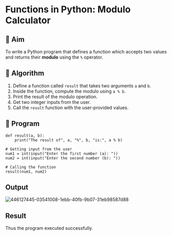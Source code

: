 # Functions in Python: Modulo Calculator

## 🎯 Aim
To write a Python program that defines a function which accepts two values and returns their **modulo** using the `%` operator.

## 🧠 Algorithm
1. Define a function called `result` that takes two arguments `a` and `b`.
2. Inside the function, compute the modulo using `a % b`.
3. Print the result of the modulo operation.
4. Get two integer inputs from the user.
5. Call the `result` function with the user-provided values.

## 🧾 Program

~~~
def result(a, b):
    print("The result of", a, "%", b, "is:", a % b)

# Getting input from the user
num1 = int(input("Enter the first number (a): "))
num2 = int(input("Enter the second number (b): "))

# Calling the function
result(num1, num2)
~~~

## Output
![446127445-03541008-1ebb-40fb-9b07-31eb98587d88](https://github.com/user-attachments/assets/4b7c42b0-3848-49fb-a8fe-d1bb3a81d633)

## Result
Thus the program executed successfully.
